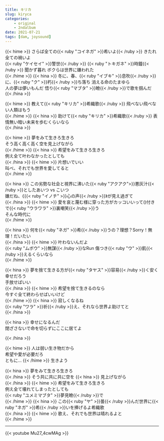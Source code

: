```yaml
---
title: キリカ
slug: kiryca
categories:
    - original
    - 2ndalbum
date: 2021-07-21
tags: [dam, joysound]
---
```


{{< hime >}}
さらば全ての{{< ruby "コイネガ" >}}希いよ{{< /ruby >}} きたれ全ての禍いよ  
{{< ruby "ケイセイ" >}}警世{{< /ruby >}} {{< ruby "トキガネ" >}}時鐘{{< /ruby >}} 聞かず暮れ ボクらは世界に嫌われた  
{{< /hime >}}
{{< hina >}}
冬に、春、{{< ruby "イブキ" >}}息吹{{< /ruby >}}に、{{< ruby "ク" >}}朽{{< /ruby >}}ち落ち 消える命のたまゆら  
人の夢は儚いもんだ 悟り{{< ruby "マブタ" >}}瞼{{< /ruby >}}で歌を掴んだ  
{{< /hina >}}

{{< hime >}}
教えて{{< ruby "キリカ" >}}希織歌{{< /ruby >}} 飛べない飛べない人類はもう  
{{< /hime >}}
{{< hina >}}
助けて{{< ruby "キリカ" >}}希織歌{{< /ruby >}} 表情無い暗い未来を歩むくらいなら  
{{< /hina >}}

{{< hime >}}
夢をみて生きろ生きろ  
そう高く高く高く空を見上げながら  
{{< /hime >}}
{{< hina >}}
希望をみて生きろ生きろ  
例え全て叶わなかったとしても  
{{< /hina >}}
{{< hime >}}
片想いでいい  
叫べ、それでも世界を愛してると  
{{< /hime >}}

{{< hina >}}
この劣勢な社会と視界に沸いた{{< ruby "アクアク">}}悪灰汁{{< /ruby >}}としたあいつ vs こいつ  
嫌だね、《{{< ruby "イノチ" >}}心の声{{< /ruby >}}》が見え過ぎて  
{{< /hina >}}
{{< hime >}}
愛を哀と蔑む様に穿った方がカッコいいって()付きで{{< ruby "ウラワラ" >}}裏嘲笑{{< /ruby >}}う  
そんな時代に  
{{< /hime >}}

{{< hina >}}
何を{{< ruby "ネガ" >}}希{{< /ruby >}}うの？理想？Sorry！無理！だいたい  
{{< /hina >}}
{{< hime >}}
叶わないんだよ  
{{< ruby "ムボウ" >}}無謀{{< /ruby >}}なRun 傷つき{{< ruby "ウ" >}}飢{{< /ruby >}}えるくらいなら  
{{< /hime >}}

{{< hina >}}
夢を捨て生きる方が{{< ruby "タヤス" >}}容易{{< /ruby >}}く安く幸せだろう  
手放せばいい  
{{< /hina >}}
{{< hime >}}
希望を捨て生きるのなら  
今すぐ全て終わらせばいいけど  
{{< /hime >}}
{{< hina >}}
寂しくなるね  
{{< ruby "ワラ" >}}祈{{< /ruby >}}え、それなら世界よ助けてと  
{{< /hina >}}

{{< hina >}}
幸せになるんだ  
閉ざさないで命を切らずにここに居てよ  

{{< /hina >}}

{{< hime >}}
人は弱い生き物だから  
希望や愛が必要だろ  
ともに…
{{< /hime >}}
生きよう  

{{< hina >}}
夢をみて生きろ生きろ  
{{< /hina >}}
そう共に共に共に空を
{{< hina >}}
見上げながら  
{{< /hina >}}
{{< hime >}}
希望をみて生きろ生きろ  
例え全て壊れてしまったとしても  
{{< ruby "ユメミマブタ" >}}夢見瞼{{< /ruby >}}で  
{{< /hime >}}
{{< hina >}}
この{{< ruby "ヤ" >}}曇{{< /ruby >}}んだ世界に{{< ruby "ネガ" >}}希{{< /ruby >}}いを捧げるよ希織歌  
{{< /hina >}}
{{< hime >}}
歌え、それでも世界は晴れるよと  
{{< /hime >}}

---

{{< youtube Mu27_4cwMAg >}}